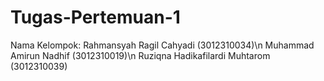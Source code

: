# Tugas-Pertemuan-1
Nama Kelompok:
Rahmansyah Ragil Cahyadi (3012310034)\n
Muhammad Amirun Nadhif (3012310019)\n
Ruziqna Hadikafilardi Muhtarom (3012310039)
